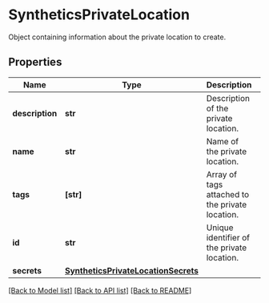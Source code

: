 # SyntheticsPrivateLocation

Object containing information about the private location to create.

## Properties

| Name            | Type                                                                        | Description                                     | Notes                 |
| --------------- | --------------------------------------------------------------------------- | ----------------------------------------------- | --------------------- |
| **description** | **str**                                                                     | Description of the private location.            |
| **name**        | **str**                                                                     | Name of the private location.                   |
| **tags**        | **[str]**                                                                   | Array of tags attached to the private location. |
| **id**          | **str**                                                                     | Unique identifier of the private location.      | [optional] [readonly] |
| **secrets**     | [**SyntheticsPrivateLocationSecrets**](SyntheticsPrivateLocationSecrets.md) |                                                 | [optional]            |

[[Back to Model list]](README.md#documentation-for-models) [[Back to API list]](README.md#documentation-for-api-endpoints) [[Back to README]](README.md)
